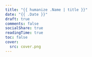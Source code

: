 ```yaml
---
title: "{{ humanize .Name | title }}"
date: "{{ .Date }}"
draft: true
comments: false
socialShare: true
readingTime: true
toc: false
cover:
  src: cover.png
---
```

